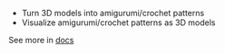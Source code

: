- Turn 3D models into amigurumi/crochet patterns
- Visualize amigurumi/crochet patterns as 3D models

See more in [docs](./docs/Concept.md)